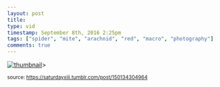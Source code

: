 ```yaml
---
layout: post
title: 
type: vid
timestamp: September 8th, 2016 2:25pm
tags: ["spider", "mite", "arachnid", "red", "macro", "photography"]
comments: true
---
```

[![thumbnail](http://i3.ytimg.com/vi/6-nTPKJZxsQ/hqdefault.jpg)](https://www.youtube.com/watch?v=6-nTPKJZxsQ)>
  
<small>source: https://saturdayxiii.tumblr.com/post/150134304964</small>